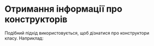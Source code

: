 # Отримання інформації про конструкторів
Подібний підхід використовується, щоб дізнатися про конструктори класу. Наприклад:
